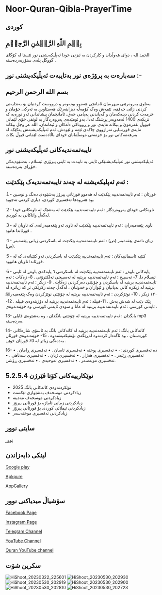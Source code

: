 # Noor-Quran-Qibla-PrayerTime

## کوردی 


## بِسۡمِ اللّٰهِ الرَّحۡمٰنِ الرَّحِيۡمِ

الحمد لله ، دوای هەوڵدان و کارکردن بە ئیزنی خودا ئەپڵیکەیشنی نور ئێستا لە کۆگای گووگل پلەی ستۆربەردەستە .

## سەبارەت بە پرۆژەی نور بەتایبەت ئەپڵیکەیشنی نور :-

## بسم الله الرحمن الرحيم

بەناوی پەروەرێنی میهرەبان
ئامانجی هەموو بونەوەر و درووست کردنیان بۆ بەندایەتی کردنی زاتی حەققە، ئێمەش وەک کۆمەڵە دیزاینەرێک هەستاوین بە ئەرکی خۆمان و خزمەت کردنی دینەکەمان و گەیاندنی پەیامی حەق، ئامانجمان پیشاندانی ئەو نورەیە کە نزیکەی 1400 لەمەوبەر پڕشنگ ئەدا.
بەو ئومێدەی پەروەردگار بە لوتفی خۆی لێمانی قبووڵ بفەرموێ و بیکاتە مایەی نور و ڕووناکی دڵەکان و ئیمانمان. الله عز وجل بیکاتە مایەی قوڕسایی تەرازووی چاکەی ئێمە و ئێوەش.
ئەم ئەپڵیکەیشنەش یەکێکە لە بەرهەمەکانی نور بۆ خزمەتی موسڵمانان خودای باڵادەست لێمانی قبوڵ بکات

## تایبەتمەندیەکانی ئەپڵیکەیشنی نور  


 ئەپلیکەیشنی نور   ئەپڵیکەیشنێکی ئاینی یە تایبەت بە ئاینی پیرۆزی ئیسلام ، بەشێوەیەکی خۆڕای بەردەستە.

## ئەم ئەپلیکەیشنە لە چەند تایبەتمەندیەک پێکدێت :

１- قورئان : ئەم تایبەتمەندییە پێکدێت لە هەموو قورئانی پیرۆز بەشێوەی دەنگ و نوسین وە هەروەها تەفسیری کوردی، دیاری کردنی تەجوید.

２- ناوەکانی خودای پەروەردگار : ئەم تایبەتمەندییە پێکدێت لە بەشێک لە ناوەکانی خودا لەگەڵ واتاکانی بە کوردی.

３- ناوی پێغەمبەران : ئەم تایبەتمەندییە پێکدێت لە ناوی ئەو پێغەمبەرانەی کە ناویان لە قورئاندا هاتوە .

４- ژیان نامەی پێغەمبەر (ص) : ئەم تایبەتمەندییە پێکدێت لە باسکردنی ژیانی پێغەمبەر (ص).

５- کتێبە ئاسمانییەکان : ئەم تایبەتمەندییە پێکدێت لە باسکردنی ئەو کتێبانەی کە لە قورئاندا ناویان هاتووە.

６- پایەکانی باوەڕ : ئەم تایبەتمەندییە پێکدێت لە باسکردنی ٦ پایەکەی باوەڕ لە ئاینی ئیسلام دا.
7- تەسبیح : ئەم تایبەتمەندییە بریتیە لە تەسبیحی ئەلکترۆنی .
8- زەکات : ئەم تایبەتمەندییە بریتیە لە باسکردن و چۆنێتی دەرکردنی زەکات .
9- زیکر : ئەم تایبەتمەندییە بریتیە لە زیکرە کانی بەیانیان و ئێواران و خەوتنان ، لەگەڵ چەند زکرێکی تر کە زیاترە لە ١٢٠ زیکر .
10- نوێژکردن : ئەم تایبەتمەندییە بریتیە لە چۆنێتی نوێژکردن وەک پێغەمبەرﷺ پێک دێت لە شەش بەش .
11-قیبلە : ئەم تایبەتمەندییە بریتیە لە دۆزیتەوەی قیبلە .
12- ئایەتی کورسی : ئەم تایبەتمەندییە بریتیە لە مانا و سودی ئایەتی کورسی وە خوێندنەوەی .

13- بانگدان : ئەم تایبەتمەندییە بریتیە لە چۆنێتی بانگدان ، وە بەشێوەی فایلی mp3  بەردەستە.

14- کاتەکانی بانگ : ئەم تایبەتمەندییە بریتیە لە کاتەکانی بانگ بە ئاسۆی شارەکانی کوردستان ، وە ئاگەدار کردنەوە لەڕێگەی نۆتفیکەیشنەوە .
15-  خوێندنەوەی قورئان بەدەنگی زیاتر لە 70 قورئان خوێن .

16- دە تەفسیری کوردی :-
• تەفسیری پوختە
• تەفسیری ئاسان .
• تەفسیری ڕامان .
• تەفسیری ڕێبەر .
• تەفسیری هەژار .
• تەفسیری ژیان .
• تەفسیری سەناهی .
• تەفسیری مویەسەر .
• تەفسیری تەوحیدی .
• تەفسیری ڕۆشن.

 
## نوێکارییەکانی کۆتا ڤێرژن 5.2.5.4
- نوێکردنەوەی کاتەکانی بانگ 2025
- زیادکردنی موسحەف بەشێوازی تێکست
- زیادکردنی موسحەف مەدینە
- زیادکردنی زمانی ئاماژە بۆ قورئانی پیرۆز
- زیادکردنی ئیملائی کوردی بۆ قورئانی پیرۆز
- زیادکردنی تەفسیری موختەسەر


## سایتی نوور
[نوور](https://noor.krd/)


## لینکی دابەزاندن

[Google play](https://play.google.com/store/apps/details?id=com.dya.noor)

[Apkpure](https://m.apkpure.com/group/com.south.nor)

[AppGallery](https://appgallery.huawei.com/app/C109100645)

## سۆشیاڵ میدیاکنی نوور
[Facebook Page](https://www.facebook.com/noor.page.officiall?mibextid=ZbWKwL)

[Instagram Page](https://instagram.com/noor.page.official?igshid=MzRlODBiNWFlZA==)

[Telegram Channel](https://t.me/noor_page_official)

[YouTube Channel](https://youtube.com/@Noorpageofficial)

[Quran YouTube channel](https://youtube.com/@noor_quran99)



## سکرین شۆت 



 
![HiShoot_20230322_225601](https://github.com/w-coding/Noor-Quran-Qibla-PrayerTime/assets/122129717/8bbaf979-647a-401a-90e0-437de9a39828)
![HiShoot_20230530_202930](https://github.com/w-coding/Noor-Quran-Qibla-PrayerTime/assets/122129717/7feb2e8f-28ed-4858-877e-2c37c8c35d93)
![HiShoot_20230530_202919](https://github.com/w-coding/Noor-Quran-Qibla-PrayerTime/assets/122129717/71112125-b24f-4859-86a2-262a542ffc00)
![HiShoot_20230530_202900](https://github.com/w-coding/Noor-Quran-Qibla-PrayerTime/assets/122129717/0e634759-542f-4f9f-8b26-ad07634bdc4b)
![HiShoot_20230530_202810](https://github.com/w-coding/Noor-Quran-Qibla-PrayerTime/assets/122129717/42dac351-ac1c-4abc-8416-d5d2ce37f717)
![HiShoot_20230530_202723](https://github.com/w-coding/Noor-Quran-Qibla-PrayerTime/assets/122129717/80613970-8f3e-4dde-866c-ca3bd56d3d49)
